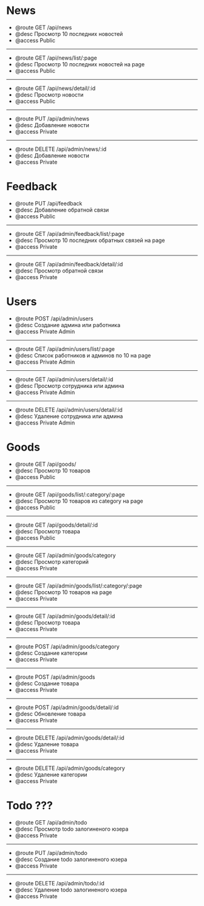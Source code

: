 # News 

- @route   GET /api/news
- @desc    Просмотр 10 последних новостей
- @access  Public

---

- @route   GET /api/news/list/:page
- @desc    Просмотр 10 последних новостей на page
- @access  Public

---

- @route   GET /api/news/detail/:id
- @desc    Просмотр новости
- @access  Public

---

- @route   PUT /api/admin/news
- @desc    Добавление новости
- @access  Private

---

- @route   DELETE /api/admin/news/:id
- @desc    Добавление новости
- @access  Private

# Feedback

- @route   PUT /api/feedback
- @desc    Добавление обратной связи
- @access  Public

---

- @route   GET /api/admin/feedback/list/:page
- @desc    Просмотр 10 последних обратных связей на page
- @access  Private

---

- @route   GET /api/admin/feedback/detail/:id
- @desc    Просмотр обратной связи
- @access  Private

# Users

- @route   POST /api/admin/users
- @desc    Создание админа или работника
- @access  Private Admin

---

- @route   GET /api/admin/users/list/:page
- @desc    Список работников и админов по 10 на page
- @access  Private Admin

---

- @route   GET /api/admin/users/detail/:id
- @desc    Просмотр сотрудника или админа
- @access  Private Admin

---

- @route   DELETE /api/admin/users/detail/:id
- @desc    Удаление сотрудника или админа
- @access  Private Admin

# Goods

- @route   GET /api/goods/
- @desc    Просмотр 10 товаров
- @access  Public

---

- @route   GET /api/goods/list/:category/:page
- @desc    Просмотр 10 товаров из category на page
- @access  Public

---

- @route   GET /api/goods/detail/:id
- @desc    Просмотр товара
- @access  Public

---

- @route   GET /api/admin/goods/category
- @desc    Просмотр категорий
- @access  Private

---

- @route   GET /api/admin/goods/list/:category/:page
- @desc    Просмотр 10 товаров на page
- @access  Private

---

- @route   GET /api/admin/goods/detail/:id
- @desc    Просмотр товара
- @access  Private

---

- @route   POST /api/admin/goods/category
- @desc    Создание категории
- @access  Private

---

- @route   POST /api/admin/goods
- @desc    Создание товара
- @access  Private

---

- @route   POST /api/admin/goods/detail/:id
- @desc    Обновление товара
- @access  Private

---

- @route   DELETE /api/admin/goods/detail/:id
- @desc    Удаление товара
- @access  Private

---

- @route   DELETE /api/admin/goods/category
- @desc    Удаление категории
- @access  Private

# Todo ???

- @route   GET /api/admin/todo
- @desc    Просмотр todo залогиненого юзера
- @access  Private

---

- @route   PUT /api/admin/todo
- @desc    Создание todo залогиненого юзера
- @access  Private

---

- @route   DELETE /api/admin/todo/:id
- @desc    Удаление todo залогиненого юзера
- @access  Private
